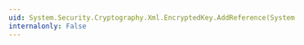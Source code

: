 ```yaml
---
uid: System.Security.Cryptography.Xml.EncryptedKey.AddReference(System.Security.Cryptography.Xml.DataReference)
internalonly: False
---
```

